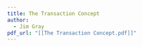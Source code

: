 ```yaml
---
title: The Transaction Concept
author:
  - Jim Gray
pdf_url: "[[The Transaction Concept.pdf]]"
---
```

